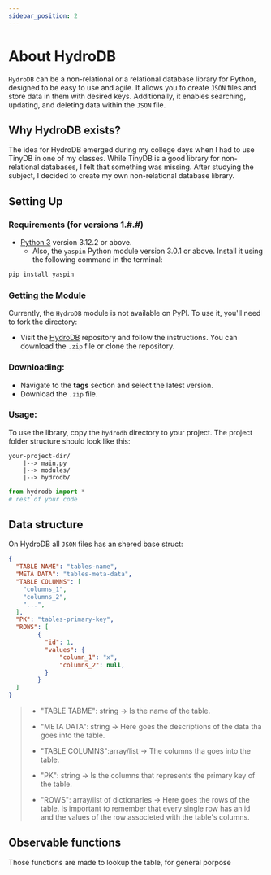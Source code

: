 ```yaml
---
sidebar_position: 2
---
```


# About HydroDB

`HydroDB` can be a non-relational or a relational database library for Python, designed to be easy to use and agile. It allows you to create `JSON` files and store data in them with desired keys. Additionally, it enables searching, updating, and deleting data within the `JSON` file.

## Why HydroDB exists?

The idea for HydroDB emerged during my college days when I had to use TinyDB in one of my classes. While TinyDB is a good library for non-relational databases, I felt that something was missing. After studying the subject, I decided to create my own non-relational database library.

## Setting Up

### Requirements (for versions 1.#.#)

- [Python 3](https://www.python.org/downloads/) version 3.12.2 or above.
  - Also, the `yaspin` Python module version 3.0.1 or above. Install it using the following command in the terminal:

```bash
pip install yaspin
```

### Getting the Module

Currently, the `HydroDB` module is not available on PyPI. To use it, you'll need to fork the directory:

- Visit the [HydroDB](https://github.com/CaioTeixeiraDePaula/HydroDB) repository and follow the instructions. You can download the `.zip` file or clone the repository.

### Downloading:

- Navigate to the **tags** section and select the latest version.
- Download the `.zip` file.

### Usage:

To use the library, copy the `hydrodb` directory to your project. The project folder structure should look like this:

```
your-project-dir/
    |--> main.py
    |--> modules/
    |--> hydrodb/
```


```python
from hydrodb import *
# rest of your code
```


## Data structure

On HydroDB all `JSON` files has an shered base struct:

```json
{
  "TABLE NAME": "tables-name",
  "META DATA": "tables-meta-data",
  "TABLE COLUMNS": [
    "columns_1",
    "columns_2",
    "...",
  ],
  "PK": "tables-primary-key",
  "ROWS": [
        {
          "id": 1,
          "values": {
              "column_1": "x",
              "columns_2": null,
          }
        }
  ]
}
```

> - "TABLE TABME": string -> Is the name of the table.
>
> - "META DATA": string -> Here goes the descriptions of the data tha goes into the table. 
>
> - "TABLE COLUMNS":array/list -> The columns tha goes into the table.
>
> - "PK": string -> Is the columns that represents the primary key of the table.
>
> - "ROWS": array/list of dictionaries -> Here goes the rows of the table. Is important to remember that every single row has an id and the values of the row associeted with the table's columns.

## Observable functions
Those functions are made to lookup the table, for general porpose